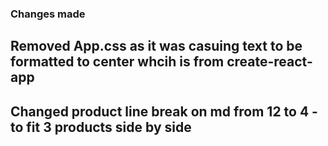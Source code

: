 ### Changes made

## Removed App.css as it was casuing text to be formatted to center whcih is from create-react-app

## Changed product line break on md from 12 to 4 - to fit 3 products side by side
